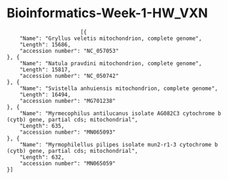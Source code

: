 # Bioinformatics-Week-1-HW_VXN 

                           [{
		"Name": "Gryllus veletis mitochondrion, complete genome",
		"Length": 15686,
		"accession number": "NC_057053"
	}, {
		"Name": "Natula pravdini mitochondrion, complete genome",
		"Length": 15817,
		"accession number": "NC_050742"
	}, {
		"Name": "Svistella anhuiensis mitochondrion, complete genome",
		"Length": 16494,
		"accession number": "MG701238"
	}, {
		"Name": "Myrmecophilus antilucanus isolate AG082C3 cytochrome b (cytb) gene, partial cds; mitochondrial",
		"Length": 635,
		"accession number": "MN065093"
	}, {
		"Name": "Myrmophilellus pilipes isolate mun2-r1-3 cytochrome b (cytb) gene, partial cds; mitochondrial",
		"Length": 632,
		"accession number": "MN065059"
	}]

